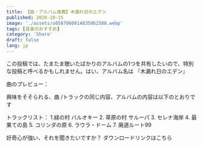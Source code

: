 ```yaml
---
title: 【曲・アルバム推薦】木漏れ日のエデン
published: 2020-10-15
image: './assets/o0587060014835062508.webp'
tags: [音楽のおすすめ]
category: 'Share'
draft: false 
lang: jp
---
```



この投稿では、たまたま聴いたばかりのアルバムの1つを共有したいので、特別な投稿と呼べるかもしれません。はい、アルバム名は 『木漏れ日のエデン』

曲のプレビュー：


興味をそそられる、曲 /トラックの同じ内容、アルバムの内容は以下のとおりです

トラックリスト：
1.緑の村 バルオキー 
2. 草原の村 サルーパ 
3. セレナ海岸 
4. 最果ての島 
5. コリンダの原 
6. ラウラ・ドーム 
7. 廃道ルート99

好奇心が強い、それを聞きたいですか？ ダウンロードリンクはこちら
